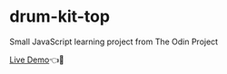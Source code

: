# drum-kit-top

Small JavaScript learning project from The Odin Project

[Live Demo](https://jopar210.github.io/drum-kit-top/)👈🤫
